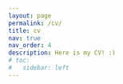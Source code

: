 ```yaml
---
layout: page
permalink: /cv/
title: cv
nav: true
nav_order: 4
description: Here is my CV! :)
# toc:
#   sidebar: left
---
```


<object data="../assets/pdf/cv.pdf" width="100%" height="1000" type="application/pdf" />
